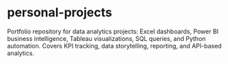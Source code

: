 # personal-projects
Portfolio repository for data analytics projects: Excel dashboards, Power BI business intelligence, Tableau visualizations, SQL queries, and Python automation. Covers KPI tracking, data storytelling, reporting, and API-based analytics.
